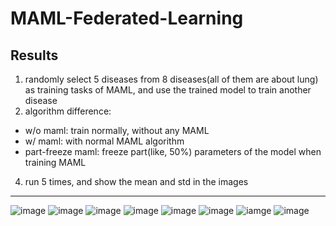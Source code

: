 # MAML-Federated-Learning

## Results
1. randomly select 5 diseases from 8 diseases(all of them are about lung) as training tasks of MAML, and use the trained model to train another disease
2. algorithm difference:
- w/o maml: train normally, without any MAML
- w/ maml: with normal MAML algorithm
- part-freeze maml: freeze part(like, 50%) parameters of the model when training MAML
4. run 5 times, and show the mean and std in the images
----

![image](https://github.com/destiny301/PMFL/tree/main/result/RoundNotIncludeMAML/01Atelectasis.png)
![image](https://github.com/destiny301/PMFL/tree/main/result/RoundNotIncludeMAML/01Consolidation.png)
![image](https://github.com/destiny301/PMFL/tree/main/result/RoundNotIncludeMAML/01LungLesion.png)
![image](https://github.com/destiny301/PMFL/tree/main/result/RoundNotIncludeMAML/01LungOpacity.png)
![image](https://github.com/destiny301/PMFL/tree/main/result/RoundNotIncludeMAML/01PleuralEffusion.png)
![image](https://github.com/destiny301/PMFL/tree/main/result/RoundNotIncludeMAML/01PleuralOther.png)
![iamge](https://github.com/destiny301/PMFL/tree/main/result/RoundNotIncludeMAML/01Pneumonia.png)
![image](https://github.com/destiny301/PMFL/tree/main/result/RoundNotIncludeMAML/01Pneumothorax.png)
